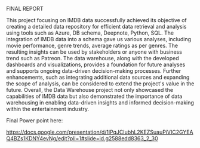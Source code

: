 FINAL REPORT

This project focusing on IMDB data successfully achieved its objective of creating a detailed data repository for efficient data retrieval and analysis using tools such as Azure, DB schema, Deepnote, Python, SQL. The integration of IMDB data into a schema gave us various analyses, including movie performance, genre trends, average ratings as per genres. The resulting insights can be used by stakeholders or anyone with business trend such as Patreon.
The data warehouse, along with the developed dashboards and visualizations, provides a foundation for future analyses and supports ongoing data-driven decision-making processes. Further enhancements, such as integrating additional data sources and expanding the scope of analysis, can be considered to extend the project's value in the future.
Overall, the Data Warehouse project not only showcased the capabilities of IMDB data but also demonstrated the importance of data warehousing in enabling data-driven insights and informed decision-making within the entertainment industry.


Final Power point here:

https://docs.google.com/presentation/d/1lPqJCIubhL2KEZSuauPiVIC2GYEAQ4BZs1KDNY4evNg/edit?pli=1#slide=id.g2588edd8363_2_30

